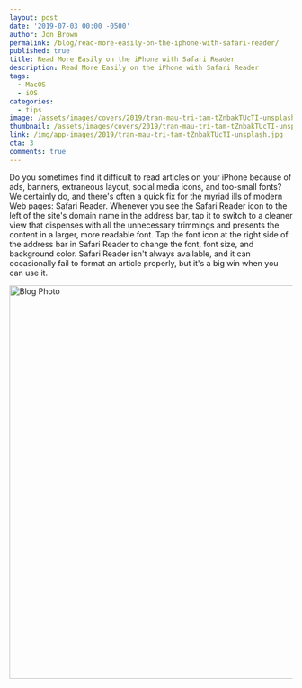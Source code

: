 ```yaml
---
layout: post
date: '2019-07-03 00:00 -0500'
author: Jon Brown
permalink: /blog/read-more-easily-on-the-iphone-with-safari-reader/
published: true
title: Read More Easily on the iPhone with Safari Reader
description: Read More Easily on the iPhone with Safari Reader
tags:
  - MacOS
  - iOS
categories:
  - tips
image: /assets/images/covers/2019/tran-mau-tri-tam-tZnbakTUcTI-unsplash.jpg
thumbnail: /assets/images/covers/2019/tran-mau-tri-tam-tZnbakTUcTI-unsplash.jpg
link: /img/app-images/2019/tran-mau-tri-tam-tZnbakTUcTI-unsplash.jpg
cta: 3
comments: true
---
```

Do you sometimes find it difficult to read articles on your iPhone
because of ads, banners, extraneous layout, social media icons, and
too-small fonts? We certainly do, and there's often a quick fix for the
myriad ills of modern Web pages: Safari Reader. Whenever you see the
Safari Reader icon to the left of the site's domain name in the
address bar, tap it to switch to a cleaner view that dispenses with all
the unnecessary trimmings and presents the content in a larger, more
readable font. Tap the font icon at the right side of the address
bar in Safari Reader to change the font, font size, and background
color. Safari Reader isn't always available, and it can occasionally
fail to format an article properly, but it's a big win when you can use
it.

<img alt="Blog Photo" src="{{ site.site_cdn }}/assets/images/blog/2019/20190703Read/image4.jpg" class="img-fluid rounded m-2" width="700" />